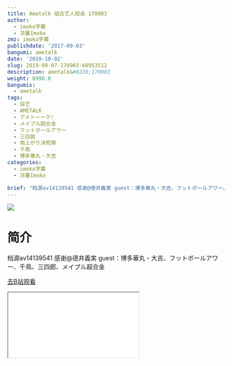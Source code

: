 ```yaml
---
title: Ametalk 组合艺人班会 170903
author:
  - imoko字幕
  - 凉薯Imoko
zmz: imoko字幕
publishdate: '2017-09-03'
bangumi: ametalk
date: '2019-10-02'
slug: 2019-09-07-170903-66953512
description: ametalk&#8226;170903
weight: 8998.0
bangumis:
  - ametalk
tags:
  - 综艺
  - AMETALK
  - アメトーーク!
  - メイプル超合金
  - フットボールアワー
  - 三四郎
  - 雨上がり決死隊
  - 千鳥
  - 博多華丸・大吉
categories:
  - imoko字幕
  - 凉薯Imoko

brief: "档源av14139541 感谢@德井義実 guest：博多華丸・大吉、フットボールアワー、千鳥、三四郎、メイプル超合金"
---
```

![](https://raw.githubusercontent.com/tcgriffith/owaraisite/master/static/tmpimg/6c259c090dcec87fa43cc216da39f3ee3aef9426.jpg.480.jpg)
# 简介  
档源av14139541 感谢@德井義実
guest：博多華丸・大吉、フットボールアワー、千鳥、三四郎、メイプル超合金  

[去B站观看](https://www.bilibili.com/video/av66953512/)
<div class ="resp-container"><iframe class="testiframe" src="//player.bilibili.com/player.html?aid=66953512"", scrolling="no", allowfullscreen="true" > </iframe></div> 

